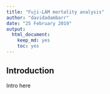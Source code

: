 ```yaml
---
title: "Fuji-LAM mortality analysis"
author: "davidadambarr"
date: "25 February 2019"
output: 
  html_document: 
    keep_md: yes
    toc: yes
---
```




## Introduction

Intro here
